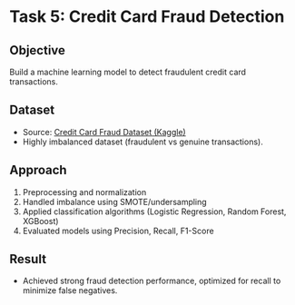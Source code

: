 # Task 5: Credit Card Fraud Detection  

##  Objective  
Build a machine learning model to detect fraudulent credit card transactions.  

##  Dataset  
- Source: [Credit Card Fraud Dataset (Kaggle)](https://www.kaggle.com/datasets/mlg-ulb/creditcardfraud)  
- Highly imbalanced dataset (fraudulent vs genuine transactions).  

## Approach  
1. Preprocessing and normalization  
2. Handled imbalance using SMOTE/undersampling  
3. Applied classification algorithms (Logistic Regression, Random Forest, XGBoost)  
4. Evaluated models using Precision, Recall, F1-Score  

## Result  
- Achieved strong fraud detection performance, optimized for recall to minimize false negatives.
